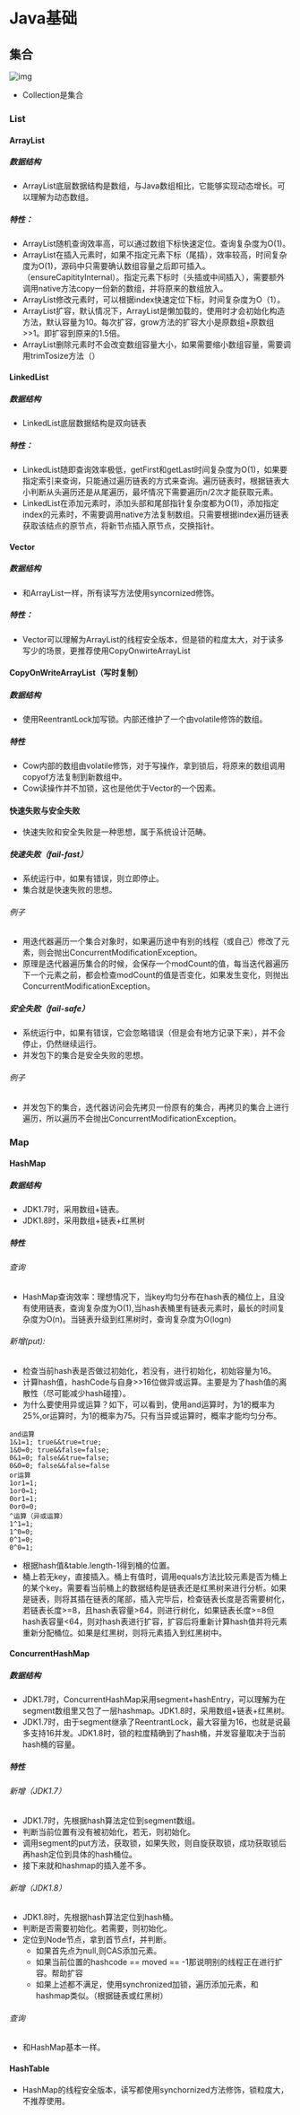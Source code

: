 # Java基础



## 集合

![img](https://guide-blog-images.oss-cn-shenzhen.aliyuncs.com/github/javaguide/java/collection/java-collection-hierarchy.png)



- Collection是集合



### List

#### ArrayList

##### 数据结构

- ArrayList底层数据结构是数组，与Java数组相比，它能够实现动态增长。可以理解为动态数组。

##### 特性：

- ArrayList随机查询效率高，可以通过数组下标快速定位。查询复杂度为O(1)。
- ArrayList在插入元素时，如果不指定元素下标（尾插），效率较高，时间复杂度为O(1)，源码中只需要确认数组容量之后即可插入。（ensureCapitityInternal）。指定元素下标时（头插或中间插入），需要额外调用native方法copy一份新的数组，并将原来的数组放入。
- ArrayList修改元素时，可以根据index快速定位下标，时间复杂度为O（1）。
- ArrayList扩容，默认情况下，ArrayList是懒加载的，使用时才会初始化构造方法，默认容量为10。每次扩容，grow方法的扩容大小是原数组+原数组>>1。即扩容到原来的1.5倍。
- ArrayList删除元素时不会改变数组容量大小，如果需要缩小数组容量，需要调用trimTosize方法（）

#### LinkedList

##### 数据结构

- LinkedList底层数据结构是双向链表

##### 特性：

- LinkedList随即查询效率极低，getFirst和getLast时间复杂度为O(1)，如果要指定索引来查询，只能通过遍历链表的方式来查询。遍历链表时，根据链表大小判断从头遍历还是从尾遍历，最坏情况下需要遍历n/2次才能获取元素。
- LinkedList在添加元素时，添加头部和尾部指针复杂度都为O(1)，添加指定index的元素时，不需要调用native方法复制数组。只需要根据index遍历链表获取该结点的原节点，将新节点插入原节点，交换指针。

#### Vector

##### 数据结构

- 和ArrayList一样，所有读写方法使用syncornized修饰。

##### 特性：

- Vector可以理解为ArrayList的线程安全版本，但是锁的粒度太大，对于读多写少的场景，更推荐使用CopyOnwirteArrayList

#### CopyOnWriteArrayList（写时复制）

##### 数据结构

- 使用ReentrantLock加写锁。内部还维护了一个由volatile修饰的数组。

##### 特性

- Cow内部的数组由volatile修饰，对于写操作，拿到锁后，将原来的数组调用copyof方法复制到新数组中。
- Cow读操作并不加锁，这也是他优于Vector的一个因素。

#### 快速失败与安全失败

- 快速失败和安全失败是一种思想，属于系统设计范畴。

##### 快速失败（fail-fast）

- 系统运行中，如果有错误，则立即停止。
- 集合就是快速失败的思想。

###### 例子

- 用迭代器遍历一个集合对象时，如果遍历途中有别的线程（或自己）修改了元素，则会抛出ConcurrentModificationException。
- 原理是迭代器遍历集合的时候，会保存一个modCount的值，每当迭代器遍历下一个元素之前，都会检查modCount的值是否变化，如果发生变化，则抛出ConcurrentModificationException。

##### 安全失败（fail-safe）

- 系统运行中，如果有错误，它会忽略错误（但是会有地方记录下来），并不会停止，仍然继续运行。
- 并发包下的集合是安全失败的思想。

###### 例子

- 并发包下的集合，迭代器访问会先拷贝一份原有的集合，再拷贝的集合上进行遍历，所以遍历不会抛出ConcurrentModificationException。

### Map

#### HashMap

##### 数据结构

- JDK1.7时，采用数组+链表。
- JDK1.8时，采用数组+链表+红黑树

##### 特性

###### 查询

- HashMap查询效率：理想情况下，当key均匀分布在hash表的桶位上，且没有使用链表，查询复杂度为O(1),当hash表桶里有链表元素时，最长的时间复杂度为O(n)。当链表升级到红黑树时，查询复杂度为O(logn)

###### 新增(put):

- 检查当前hash表是否做过初始化，若没有，进行初始化，初始容量为16。
- 计算hash值，hashCode与自身>>16位做异或运算。主要是为了hash值的离散性（尽可能减少hash碰撞）。
- 为什么要使用异或运算？如下，可以看到，使用and运算时，为1的概率为25%,or运算时，为1的概率为75。只有当异或运算时，概率才能均匀分布。

```shell
and运算
1&1=1; true&&true=true;
1&0=0; true&&false=false;
0&1=0; false&&true=false;
0&0=0; false&&false=false
or运算
1or1=1;
1or0=1;
0or1=1;
0or0=0;
^运算（异或运算）
1^1=1;
1^0=0;
0^1=0;
0^0=1;
```

- 根据hash值&table.length-1得到桶的位置。
- 桶上若无key，直接插入。桶上有值时，调用equals方法比较元素是否为桶上的某个key。需要看当前桶上的数据结构是链表还是红黑树来进行分析。如果是链表，则将其插在链表的尾部，插入完毕后，检查链表长度是否需要树化，若链表长度>=8，且hash表容量>64，则进行树化，如果链表长度>=8但hash表容量<64，则对hash表进行扩容，扩容后将重新计算hash值并将元素重新分配桶位。如果是红黑树，则将元素插入到红黑树中。

#### ConcurrentHashMap

##### 数据结构

- JDK1.7时，ConcurrentHashMap采用segment+hashEntry，可以理解为在segment数组里又包了一层hashmap。JDK1.8时，采用数组+链表+红黑树。
- JDK1.7时，由于segment继承了ReentrantLock，最大容量为16，也就是说最多支持16并发。JDK1.8时，锁的粒度精确到了hash桶，并发容量取决于当前hash桶的容量。

##### 特性

###### 新增（JDK1.7）

- JDK1.7时，先根据hash算法定位到segment数组。
- 判断当前位置有没有被初始化，若无，则初始化。
- 调用segment的put方法，获取锁，如果失败，则自旋获取锁，成功获取锁后再hash定位到具体的hash桶位。
- 接下来就和hashmap的插入差不多。

###### 新增（JDK1.8）

- JDK1.8时，先根据hash算法定位到hash桶。
- 判断是否需要初始化。若需要，则初始化。
- 定位到Node节点，拿到首节点f，并判断。
  - 如果首先点为null,则CAS添加元素。
  - 如果当前位置的hashcode == moved == -1那说明别的线程正在进行扩容。帮助扩容
  - 如果上述都不满足，使用synchronized加锁，遍历添加元素，和hashmap类似。（根据链表或红黑树）

###### 查询

- 和HashMap基本一样。

#### HashTable

- HashMap的线程安全版本，读写都使用synchornized方法修饰，锁粒度大，不推荐使用。
